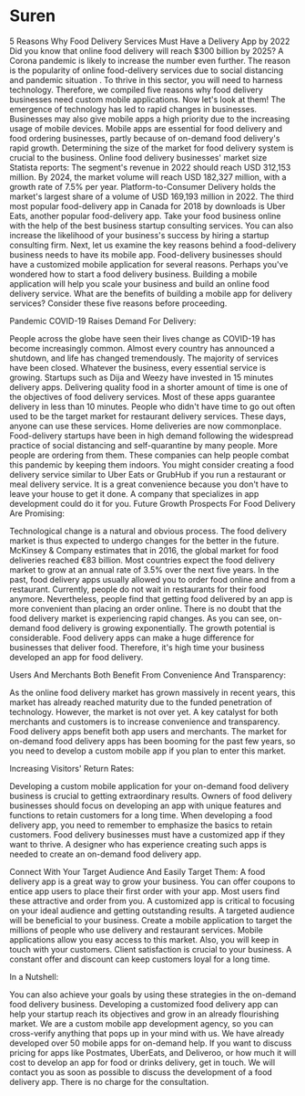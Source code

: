 # Suren
5 Reasons Why Food Delivery Services Must Have a Delivery App by 2022
Did you know that online food delivery will reach $300 billion by 2025? A Corona pandemic is likely to increase the number even further. The reason is the popularity of online food-delivery services due to social distancing and pandemic situation . To thrive in this sector, you will need to harness technology. Therefore, we compiled five reasons why food delivery businesses need custom mobile applications. Now let's look at them!
The emergence of technology has led to rapid changes in businesses. Businesses may also give mobile apps a high priority due to the increasing usage of mobile devices. Mobile apps are essential for food delivery and food ordering businesses, partly because of on-demand food delivery's rapid growth. Determining the size of the market for food delivery  system is crucial to the business. Online food delivery businesses' market size Statista reports:
The segment's revenue in 2022 should reach USD 312,153 million.
By 2024, the market volume will reach USD 182,327 million, with a growth rate of 7.5% per year.
Platform-to-Consumer Delivery holds the market's largest share of a volume of USD 169,193 million in 2022.
The third most popular food-delivery app in Canada for 2018 by downloads is Uber Eats, another popular food-delivery app.
Take your food business online with the help of the best business startup consulting services. You can also increase the likelihood of your business's success by hiring a startup consulting firm. Next, let us examine the key reasons behind a food-delivery business needs to have its mobile app.
Food-delivery businesses should have a customized mobile application for several reasons. Perhaps you've wondered how to start a food delivery business. Building a mobile application will help you scale your business and build an online food delivery service. What are the benefits of building a mobile app for delivery services? Consider these five reasons before proceeding.



Pandemic COVID-19 Raises Demand For Delivery:


People across the globe have seen their lives change as COVID-19 has become increasingly common. Almost every country has announced a shutdown, and life has changed tremendously.
The majority of services have been closed. Whatever the business, every essential service is growing. Startups such as Dija and Weezy have invested in 15 minutes delivery apps. Delivering quality food in a shorter amount of time is one of the objectives of food delivery services. Most of these apps guarantee delivery in less than 10 minutes.
People who didn't have time to go out often used to be the target market for restaurant delivery services. These days, anyone can use these services. Home deliveries are now commonplace.
 Food-delivery startups have been in high demand following the widespread practice of social distancing and self-quarantine by many people. More people are ordering from them. These companies can help people combat this pandemic by keeping them indoors.
You might consider creating a food delivery service similar to Uber Eats or GrubHub if you run a restaurant or meal delivery service. It is a great convenience because you don't have to leave your house to get it done. A company that specializes in app development could do it for you.
 Future Growth Prospects For Food Delivery Are Promising:

Technological change is a natural and obvious process. The food delivery market is thus expected to undergo changes for the better in the future. McKinsey & Company estimates that in 2016, the global market for food deliveries reached €83 billion. Most countries expect the food delivery market to grow at an annual rate of 3.5% over the next five years.
In the past, food delivery apps usually allowed you to order food online and from a restaurant. Currently, people do not wait in restaurants for their food anymore. Nevertheless, people find that getting food delivered by an app is more convenient than placing an order online.
There is no doubt that the food delivery market is experiencing rapid changes. As you can see, on-demand food delivery is growing exponentially. The growth potential is considerable.
Food delivery apps can make a huge difference for businesses that deliver food. Therefore, it's high time your business developed an app for food delivery.
 

Users And Merchants Both Benefit From Convenience And Transparency:


As the online food delivery market has grown massively in recent years, this market has already reached maturity due to the funded penetration of technology. However, the market is not over yet. A key catalyst for both merchants and customers is to increase convenience and transparency.
Food delivery apps benefit both app users and merchants. The market for on-demand food delivery apps has been booming for the past few years, so you need to develop a custom mobile app if you plan to enter this market.
 
Increasing Visitors' Return Rates:


Developing a custom mobile application for your on-demand food delivery business is crucial to getting extraordinary results. Owners of food delivery businesses should focus on developing an app with unique features and functions to retain customers for a long time.
When developing a food delivery app, you need to remember to emphasize the basics to retain customers.  Food delivery businesses must have a customized app if they want to thrive. A designer who has experience creating such apps is needed to create an on-demand food delivery app.
 
Connect With Your Target Audience And Easily Target Them:
A food delivery app is a great way to grow your business. You can offer coupons to entice app users to place their first order with your app. Most users find these attractive and order from you. A customized app is critical to focusing on your ideal audience and getting outstanding results.
A targeted audience will be beneficial to your business. Create a mobile application to target the millions of people who use delivery and restaurant services. Mobile applications allow you easy access to this market. Also, you will keep in touch with your customers. Client satisfaction is crucial to your business. A constant offer and discount can keep customers loyal for a long time.
 
In a Nutshell:


You can also achieve your goals by using these strategies in the on-demand food delivery business. Developing a customized food delivery app can help your startup reach its objectives and grow in an already flourishing market. We are a custom mobile app development agency, so you can cross-verify anything that pops up in your mind with us. We have already developed over 50 mobile apps for on-demand help. 
If you want to discuss pricing for apps like Postmates, UberEats, and Deliveroo, or how much it will cost to develop an app for food or drinks delivery, get in touch. We will contact you as soon as possible to discuss the development of a food delivery app. There is no charge for the consultation.
